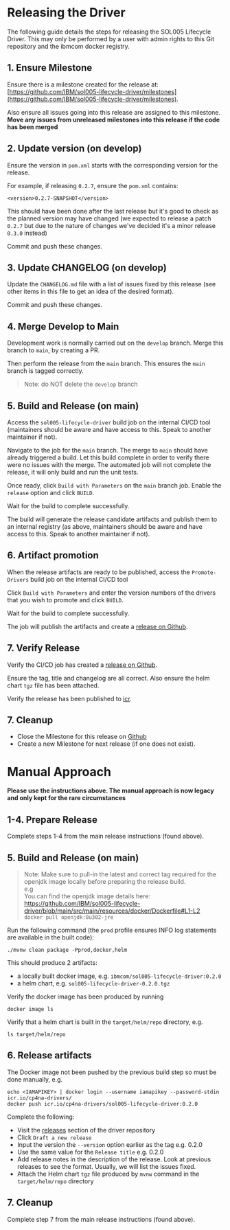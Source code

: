 # Releasing the Driver

The following guide details the steps for releasing the SOL005 Lifecycle Driver. This may only be performed by a user with admin rights to this Git repository and the ibmcom docker registry.

## 1. Ensure Milestone

Ensure there is a milestone created for the release at: [https://github.com/IBM/sol005-lifecycle-driver/milestones](https://github.com/IBM/sol005-lifecycle-driver/milestones).

Also ensure all issues going into this release are assigned to this milestone. **Move any issues from unreleased milestones into this release if the code has been merged**

## 2. Update version (on develop)

Ensure the version in `pom.xml` starts with the corresponding version for the release.

For example, if releasing `0.2.7`, ensure the `pom.xml` contains:

```
<version>0.2.7-SNAPSHOT</version>
```

This should have been done after the last release but it's good to check as the planned version may have changed (we expected to release a patch `0.2.7` but due to the nature of changes we've decided it's a minor release `0.3.0` instead)

Commit and push these changes.

## 3. Update CHANGELOG (on develop)

Update the `CHANGELOG.md` file with a list of issues fixed by this release (see other items in this file to get an idea of the desired format).

Commit and push these changes.

## 4. Merge Develop to Main

Development work is normally carried out on the `develop` branch. Merge this branch to `main`, by creating a PR.

Then perform the release from the `main` branch. This ensures the `main` branch is tagged correctly.

> Note: do NOT delete the `develop` branch

## 5. Build and Release (on main)  

Access the `sol005-lifecycle-driver` build job on the internal CI/CD tool (maintainers should be aware and have access to this. Speak to another maintainer if not).

Navigate to the job for the `main` branch. The merge to `main` should have already triggered a build. Let this build complete in order to verify there were no issues with the merge. The automated job will not complete the release, it will only build and run the unit tests.

Once ready, click `Build with Parameters` on the `main` branch job. Enable the `release` option and click `BUILD`.

Wait for the build to complete successfully.

The build will generate the release candidate artifacts and publish them to an internal registry (as above, maintainers should be aware and have access to this. Speak to another maintainer if not).

## 6. Artifact promotion

When the release artifacts are ready to be published, access the `Promote-Drivers` build job on the internal CI/CD tool

Click `Build with Parameters` and enter the version numbers of the drivers that you wish to promote and click `BUILD`.

Wait for the build to complete successfully.

The job will publish the artifacts and create a [release on Github](https://github.com/IBM/sol005-lifecycle-driver/releases).

## 7. Verify Release

Verify the CI/CD job has created a [release on Github](https://github.com/IBM/sol005-lifecycle-driver/releases).

Ensure the tag, title and changelog are all correct. Also ensure the helm chart `tgz` file has been attached.

Verify the release has been published to [icr](icr.io/cp4na-drivers).

## 7. Cleanup

- Close the Milestone for this release on [Github](https://github.com/IBM/sol005-lifecycle-driver/milestones)
- Create a new Milestone for next release (if one does not exist).

# Manual Approach

**Please use the instructions above. The manual approach is now legacy and only kept for the rare circumstances**

## 1-4. Prepare Release

Complete steps 1-4 from the main release instructions (found above).

## 5. Build and Release (on main)  

> Note: Make sure to pull-in the latest and correct tag required for the openjdk image locally before preparing the release build.  
> e.g  
> You can find the openjdk image details here: https://github.com/IBM/sol005-lifecycle-driver/blob/main/src/main/resources/docker/Dockerfile#L1-L2  
> `docker pull openjdk:8u302-jre`

Run the following command (the `prod` profile ensures INFO log statements are available in the built code):
```
./mvnw clean package -Pprod,docker,helm
```

This should produce 2 artifacts:
- a locally built docker image, e.g. `ibmcom/sol005-lifecycle-driver:0.2.0`
- a helm chart, e.g. `sol005-lifecycle-driver-0.2.0.tgz`

Verify the docker image has been produced by running
```
docker image ls
```

Verify that a helm chart is built in the `target/helm/repo` directory, e.g.
```
ls target/helm/repo
```

## 6. Release artifacts

The Docker image not been pushed by the previous build step so must be done manually, e.g.
```
echo <IAMAPIKEY> | docker login --username iamapikey --password-stdin icr.io/cp4na-drivers/
docker push icr.io/cp4na-drivers/sol005-lifecycle-driver:0.2.0
```

Complete the following:

- Visit the [releases](https://github.com/IBM/sol005-lifecycle-driver/releases) section of the driver repository
- Click `Draft a new release`
- Input the version the `--version` option earlier as the tag e.g. 0.2.0
- Use the same value for the `Release title` e.g. 0.2.0
- Add release notes in the description of the release. Look at previous releases to see the format. Usually, we will list the issues fixed.
- Attach the Helm chart `tgz` file produced by `mvnw` command in the `target/helm/repo` directory

## 7. Cleanup

Complete step 7 from the main release instructions (found above).
